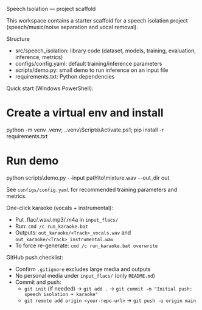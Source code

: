 Speech Isolation — project scaffold

This workspace contains a starter scaffold for a speech isolation project (speech/music/noise separation and vocal removal).

Structure
- src/speech_isolation: library code (dataset, models, training, evaluation, inference, metrics)
- configs/config.yaml: default training/inference parameters
- scripts/demo.py: small demo to run inference on an input file
- requirements.txt: Python dependencies

Quick start (Windows PowerShell):

# Create a virtual env and install
python -m venv .venv; .\.venv\Scripts\Activate.ps1; pip install -r requirements.txt

# Run demo
python scripts\demo.py --input path\to\mixture.wav --out_dir out

See `configs/config.yaml` for recommended training parameters and metrics.

One-click karaoke (vocals + instrumental):
- Put .flac/.wav/.mp3/.m4a in `input_flacs/`
- Run: `cmd /c run_karaoke.bat`
- Outputs: `out_karaoke/<Track>_vocals.wav` and `out_karaoke/<Track>_instrumental.wav`
- To force re-generate: `cmd /c run_karaoke.bat overwrite`

GitHub push checklist:
- Confirm `.gitignore` excludes large media and outputs
- No personal media under `input_flacs/` (only `README.md`)
- Commit and push:
	- `git init` (if needed) → `git add .` → `git commit -m "Initial push: speech isolation + karaoke"`
	- `git remote add origin <your-repo-url>` → `git push -u origin main`
